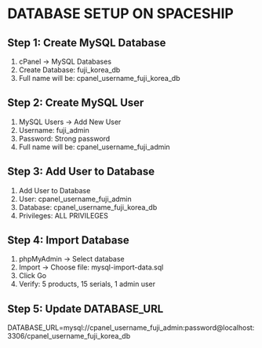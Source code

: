 # DATABASE SETUP ON SPACESHIP

## Step 1: Create MySQL Database
1. cPanel → MySQL Databases
2. Create Database: fuji_korea_db
3. Full name will be: cpanel_username_fuji_korea_db

## Step 2: Create MySQL User
1. MySQL Users → Add New User
2. Username: fuji_admin
3. Password: Strong password
4. Full name will be: cpanel_username_fuji_admin

## Step 3: Add User to Database
1. Add User to Database
2. User: cpanel_username_fuji_admin
3. Database: cpanel_username_fuji_korea_db
4. Privileges: ALL PRIVILEGES

## Step 4: Import Database
1. phpMyAdmin → Select database
2. Import → Choose file: mysql-import-data.sql
3. Click Go
4. Verify: 5 products, 15 serials, 1 admin user

## Step 5: Update DATABASE_URL
DATABASE_URL=mysql://cpanel_username_fuji_admin:password@localhost:3306/cpanel_username_fuji_korea_db
